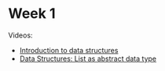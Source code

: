 # Week 1

Videos:
- [Introduction to data structures](https://youtube.com/watch?v=B31LgI4Y4DQ)
- [Data Structures: List as abstract data type](https://youtube.com/watch?v=B31LgI4Y4DQ&t=393s)


